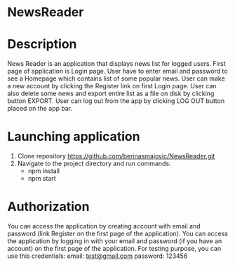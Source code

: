 # NewsReader
# Description
News Reader is an application that displays news list for logged users. First page of application is Login page. User have to enter email and password to see a Homepage which contains list of some popular news. User can make a new account by clicking the Register link on first Login page. User can also delete some news and export entire list as a file on disk by clicking button EXPORT. User can log out from the app by clicking LOG OUT button placed on the app bar.

# Launching application
1. Clone repository https://github.com/berinasmajovic/NewsReader.git
2. Navigate to the project directory and run commands:
   - npm install
   - npm start

# Authorization
You can access the application by creating account with email and password (link Register on the first page of the application).
You can access the application by logging in with your email and password (if you have an account) on the first page of the application.
For testing purpose, you can use this credentials:
email: test@gmail.com
password: 123456
